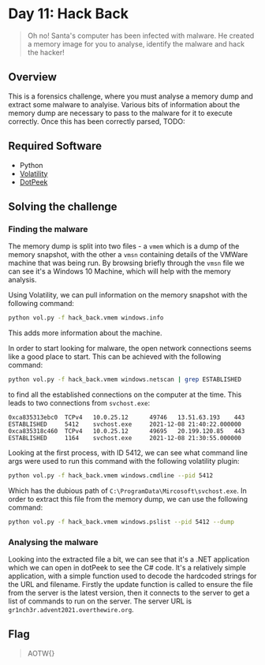 # Day 11: Hack Back

> Oh no! Santa's computer has been infected with malware. He created a memory 
> image for you to analyse, identify the malware and hack the hacker!

## Overview

This is a forensics challenge, where you must analyse a memory dump and 
extract some malware to analyise. Various bits of information about the 
memory dump are necessary to pass to the malware for it to execute correctly.
Once this has been correctly parsed, TODO:

## Required Software

* Python
* [Volatility](https://github.com/volatilityfoundation/volatility3)
* [DotPeek](https://www.jetbrains.com/decompiler/)

## Solving the challenge

### Finding the malware

The memory dump is split into two files - a `vmem` which is a dump of the 
memory snapshot, with the other a `vmsn` containing details of the VMWare 
machine that was being run. By browsing briefly through the `vmsn` file we 
can see it's a Windows 10 Machine, which will help with the memory analysis.

Using Volatility, we can pull information on the memory snapshot with the 
following command:
```bash
python vol.py -f hack_back.vmem windows.info
```
This adds more information about the machine.

In order to start looking for malware, the open network connections seems like
a good place to start. This can be achieved with the following command:
```bash
python vol.py -f hack_back.vmem windows.netscan | grep ESTABLISHED
```
to find all the established connections on the computer at the time. This leads
to two connections from `svchost.exe`:
```
0xca835313ebc0  TCPv4   10.0.25.12      49746   13.51.63.193    443     ESTABLISHED     5412    svchost.exe     2021-12-08 21:40:22.000000 
0xca835318c460  TCPv4   10.0.25.12      49695   20.199.120.85   443     ESTABLISHED     1164    svchost.exe     2021-12-08 21:30:55.000000
```
Looking at the first process, with ID 5412, we can see what command line args 
were used to run this command with the following volatility plugin:
```bash
python vol.py -f hack_back.vmem windows.cmdline --pid 5412
```
Which has the dubious path of `C:\ProgramData\Mircosoft\svchost.exe`. In order
to extract this file from the memory dump, we can use the following command: 
```bash
python vol.py -f hack_back.vmem windows.pslist --pid 5412 --dump
```

### Analysing the malware

Looking into the extracted file a bit, we can see that it's a .NET application
which we can open in dotPeek to see the C# code. It's a relatively simple 
application, with a simple function used to decode the hardcoded strings for 
the URL and filename. Firstly the update function is called to ensure the file
from the server is the latest version, then it connects to the server to get 
a list of commands to run on the server. The server URL is 
`gr1nch3r.advent2021.overthewire.org`.



## Flag

> AOTW{}
